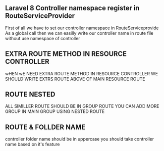 ## Laravel 8 Controller namespace register in RouteServiceProvider

First of all we have to set our controller namespace in RouteServiceprovide
As a global call then we can easilly write our controller name in route file without use namespace of controller

## EXTRA ROUTE METHOD IN RESOURCE CONTROLLER

wHEN wE NEED EXTRA ROUTE METHOD IN RESOURCE CONTROLLER WE
SHOULD WRITE EXTRS ROUTE ABOVE OF MAIN RESOURCE ROUTE

## ROUTE NESTED

ALL SIMILLER ROUTE SHOULD BE IN GROUP ROUTE YOU CAN ADD MORE
GROUP IN MAIN GROUP USING NESTED ROUTE

## ROUTE & FOLLDER NAME

controller folder name should be in uppercase
you should take controller name based on it's feature
